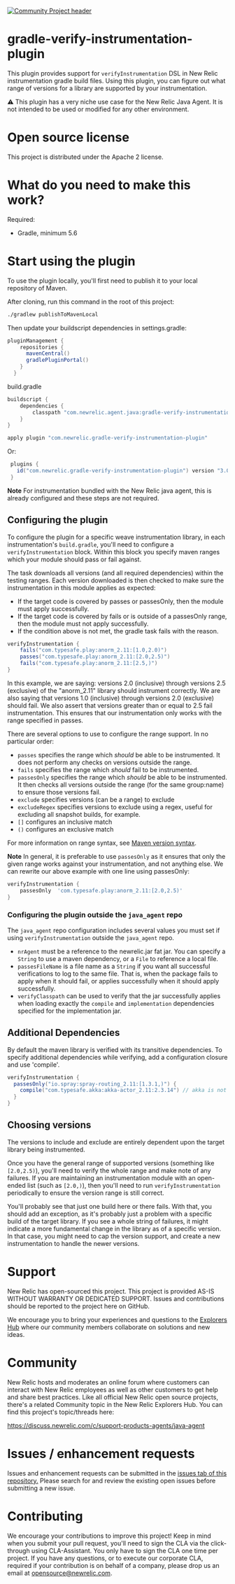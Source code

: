 [![Community Project header](https://github.com/newrelic/open-source-office/raw/master/examples/categories/images/Community_Project.png)](https://github.com/newrelic/open-source-office/blob/master/examples/categories/index.md#community-project)

gradle-verify-instrumentation-plugin
====================================

This plugin provides support for `verifyInstrumentation` DSL in New Relic instrumentation gradle build files. Using this plugin, you can figure out what range of versions for a library are supported by your instrumentation.  

:warning: This plugin has a very niche use case for the New Relic Java Agent. 
It is not intended to be used or modified for any other environment.

Open source license
====================================

This project is distributed under the Apache 2 license.

What do you need to make this work?
====================================

Required: 
* Gradle, minimum 5.6

Start using the plugin
====================================

To use the plugin locally, you'll first need to publish it to your local repository of Maven.
  
 After cloning, run this command in the root of this project:
 
 ```bash
./gradlew publishToMavenLocal
 ```
  

Then update your buildscript dependencies in settings.gradle:

```gradle
pluginManagement {
    repositories {
      mavenCentral()
      gradlePluginPortal()
    }
  }
```



build.gradle

```gradle
buildscript {
    dependencies {
        classpath "com.newrelic.agent.java:gradle-verify-instrumentation-plugin:3.0"
    }
}

apply plugin "com.newrelic.gradle-verify-instrumentation-plugin"
```

Or:

```gradle
 plugins {
   id("com.newrelic.gradle-verify-instrumentation-plugin") version "3.0"
 }
```

**Note** For instrumentation bundled with the New Relic java agent, this is already configured and these steps are not required.

## Configuring the plugin

To configure the plugin for a specific weave instrumentation library, in each instrumentation's `build.gradle`, you'll need to configure a `verifyInstrumentation` block. Within this block you specify maven ranges which your module should pass or fail against.

The task downloads all versions (and all required dependencies) within the testing ranges. Each version downloaded is then checked to make sure the instrumentation in this module applies as expected:

* If the target code is covered by passes or passesOnly, then the module must apply successfully.
* If the target code is covered by fails or is outside of a passesOnly range, then the module must not apply successfully.
* If the condition above is not met, the gradle task fails with the reason.

```gradle
verifyInstrumentation {
    fails("com.typesafe.play:anorm_2.11:[1.0,2.0)")
    passes("com.typesafe.play:anorm_2.11:[2.0,2.5)")
    fails("com.typesafe.play:anorm_2.11:[2.5,)")
}
```

In this example, we are saying: versions 2.0 (inclusive) through versions 2.5 (exclusive) of the "anorm_2.11" library should instrument correctly. We are also saying that versions 1.0 (inclusive) through versions 2.0 (exclusive) should fail. We also assert that versions greater than or equal to 2.5 fail instrumentation. This ensures that our instrumentation only works with the range specified in passes.

There are several options to use to configure the range support. In no particular order:
* `passes` specifies the range which _should_ be able to be instrumented. It does not perform any checks on versions outside the range.
* `fails` specifies the range which _should_ fail to be instrumented.
* `passesOnly` specifies the range which _should_ be able to be instrumented. It then checks all versions outside the range (for the same group:name) to ensure those versions fail.
* `exclude` specifies versions (can be a range) to exclude
* `excludeRegex` specifies versions to exclude using a regex, useful for excluding all snapshot builds, for example.
* `[]` configures an inclusive match
* `()` configures an exclusive match

For more information on range syntax, see [Maven version syntax](https://cwiki.apache.org/confluence/display/MAVENOLD/Dependency+Mediation+and+Conflict+Resolution#DependencyMediationandConflictResolution-DependencyVersionRanges).

**Note** In general, it is preferable to use `passesOnly` as it ensures that only the given range works against your instrumentation, and not anything else. We can rewrite our above example with one line using passesOnly:

```gradle
verifyInstrumentation {
    passesOnly  'com.typesafe.play:anorm_2.11:[2.0,2.5)'
}
```

### Configuring the plugin outside the `java_agent` repo

The `java_agent` repo configuration includes several values you must set if using `verifyInstrumentation` outside the `java_agent` repo.

* `nrAgent` must be a reference to the newrelic.jar fat jar. You can specify a `String` to use a maven dependency, or a `File` to reference a local file.
* `passesFileName` is a file name as a `String` if you want all successful verifications to log to the same file. That is, when the package fails to apply when it should fail, or applies successfully when it should apply successfully. 
* `verifyClasspath` can be used to verify that the jar successfully applies when loading exactly the `compile` and `implementation` dependencies specified for the implementation jar. 


## Additional Dependencies

By default the maven library is verified with its transitive dependencies. To specify additional dependencies while verifying, add a configuration closure and use 'compile'.

```gradle
verifyInstrumentation {
  passesOnly("io.spray:spray-routing_2.11:[1.3.1,)") {
    compile("com.typesafe.akka:akka-actor_2.11:2.3.14") // akka is not explicitly listed as a spray dependency so we have to tell the verifier to include it.
  }
}
```

## Choosing versions

The versions to include and exclude are entirely dependent upon the target library being instrumented. 

Once you have the general range of supported versions (something like `[2.0,2.5)`), you'll need to verify the whole range and make note of any failures. If you are maintaining an instrumentation module with an open-ended list (such as `[2.0,)`), then you'll need to run `verifyInstrumentation` periodically to ensure the version range is still correct.

You'll probably see that just one build here or there fails. With that, you should add an exception, as it's probably just a problem with a specific build of the target library. If you see a whole string of failures, it might indicate a more fundamental change in the library as of a specific version. In that case, you might need to cap the version support, and create a new instrumentation to handle the newer versions. 


Support
====================================

New Relic has open-sourced this project. This project is provided AS-IS WITHOUT WARRANTY OR DEDICATED SUPPORT. Issues and contributions should be reported to the project here on GitHub.

We encourage you to bring your experiences and questions to the [Explorers Hub](https://discuss.newrelic.com/) where our community members collaborate on solutions and new ideas.

Community
====================================
New Relic hosts and moderates an online forum where customers can interact with New Relic employees as well as other customers to get help and share best practices. Like all official New Relic open source projects, there's a related Community topic in the New Relic Explorers Hub. You can find this project's topic/threads here:

https://discuss.newrelic.com/c/support-products-agents/java-agent

Issues / enhancement requests
====================================
Issues and enhancement requests can be submitted in 
the [issues tab of this repository.](https://github.com/newrelic/newrelic-gradle-verify-instrumentation/issues) 
Please search for and review the existing open issues before submitting a new issue.

Contributing
====================================
We encourage your contributions to improve this project! Keep in mind when you submit your pull request, you'll need to sign the CLA via the click-through using CLA-Assistant. You only have to sign the CLA one time per project. If you have any questions, or to execute our corporate CLA, required if your contribution is on behalf of a company, please drop us an email at opensource@newrelic.com.
